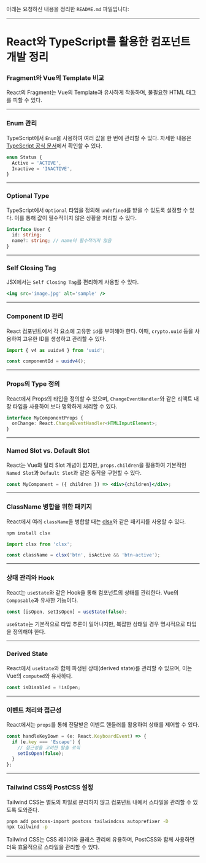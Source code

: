 아래는 요청하신 내용을 정리한 `README.md` 파일입니다:

---

# React와 TypeScript를 활용한 컴포넌트 개발 정리

### Fragment와 Vue의 Template 비교

React의 Fragment는 Vue의 Template과 유사하게 작동하며, 불필요한 HTML 태그를 피할 수 있다.

---

### Enum 관리

TypeScript에서 `Enum`을 사용하여 여러 값을 한 번에 관리할 수 있다. 자세한 내용은 [TypeScript 공식 문서](https://www.typescriptlang.org/docs/handbook/enums.html#handbook-content)에서 확인할 수 있다.

```typescript
enum Status {
  Active = 'ACTIVE',
  Inactive = 'INACTIVE',
}
```

---

### Optional Type

TypeScript에서 `Optional` 타입을 정의해 `undefined`를 받을 수 있도록 설정할 수 있다. 이를 통해 값이 필수적이지 않은 상황을 처리할 수 있다.

```typescript
interface User {
  id: string;
  name?: string; // name이 필수적이지 않음
}
```

---

### Self Closing Tag

JSX에서는 `Self Closing Tag`를 편리하게 사용할 수 있다.

```jsx
<img src='image.jpg' alt='sample' />
```

---

### Component ID 관리

React 컴포넌트에서 각 요소에 고유한 `id`를 부여해야 한다. 이때, `crypto.uuid` 등을 사용하여 고유한 ID를 생성하고 관리할 수 있다.

```typescript
import { v4 as uuidv4 } from 'uuid';

const componentId = uuidv4();
```

---

### Props의 Type 정의

React에서 Props의 타입을 정의할 수 있으며, `ChangeEventHandler`와 같은 리액트 내장 타입을 사용하여 보다 명확하게 처리할 수 있다.

```typescript
interface MyComponentProps {
  onChange: React.ChangeEventHandler<HTMLInputElement>;
}
```

---

### Named Slot vs. Default Slot

React는 Vue와 달리 Slot 개념이 없지만, `props.children`을 활용하여 기본적인 `Named Slot`과 `Default Slot`과 같은 동작을 구현할 수 있다.

```jsx
const MyComponent = ({ children }) => <div>{children}</div>;
```

---

### ClassName 병합을 위한 패키지

React에서 여러 `className`을 병합할 때는 [clsx](https://www.npmjs.com/package/clsx)와 같은 패키지를 사용할 수 있다.

```bash
npm install clsx
```

```typescript
import clsx from 'clsx';

const className = clsx('btn', isActive && 'btn-active');
```

---

### 상태 관리와 Hook

React는 `useState`와 같은 Hook을 통해 컴포넌트의 상태를 관리한다. Vue의 `Composable`과 유사한 기능이다.

```typescript
const [isOpen, setIsOpen] = useState(false);
```

`useState`는 기본적으로 타입 추론이 일어나지만, 복잡한 상태일 경우 명시적으로 타입을 정의해야 한다.

---

### Derived State

React에서 `useState`와 함께 파생된 상태(derived state)를 관리할 수 있으며, 이는 Vue의 `computed`와 유사하다.

```typescript
const isDisabled = !isOpen;
```

---

### 이벤트 처리와 접근성

React에서는 `props`를 통해 전달받은 이벤트 핸들러를 활용하여 상태를 제어할 수 있다.

```typescript
const handleKeyDown = (e: React.KeyboardEvent) => {
  if (e.key === 'Escape') {
    // 접근성을 고려한 탈출 로직
    setIsOpen(false);
  }
};
```

---

### Tailwind CSS와 PostCSS 설정

Tailwind CSS는 별도의 파일로 분리하지 않고 컴포넌트 내에서 스타일을 관리할 수 있도록 도와준다.

```bash
pnpm add postcss-import postcss tailwindcss autoprefixer -D
npx tailwind -p
```

Tailwind CSS는 CSS 레이어와 클래스 관리에 유용하며, PostCSS와 함께 사용하면 더욱 효율적으로 스타일을 관리할 수 있다.

---
